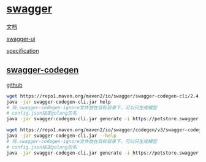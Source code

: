 # [swagger](https://swagger.io/)

[文档](https://swagger.io/docs/)

[swagger-ui](https://swagger.io/docs/open-source-tools/swagger-ui/usage/installation/)

[specification](https://swagger.io/docs/specification/about/)

## [swagger-codegen](https://swagger.io/docs/open-source-tools/swagger-codegen/)

[github](https://github.com/swagger-api/swagger-codegen)

```bash
wget https://repo1.maven.org/maven2/io/swagger/swagger-codegen-cli/2.4.32/swagger-codegen-cli-2.4.32.jar -O swagger-codegen-cli.jar
java -jar swagger-codegen-cli.jar help
# 将.swagger-codegen-ignore文件放在目标目录下，可以只生成模型
# config.json指定golang包名
java -jar swagger-codegen-cli.jar generate -i https://petstore.swagger.io/v2/swagger.json -l go -o ./swagger-gen -c config.json
```

```bash
wget https://repo1.maven.org/maven2/io/swagger/codegen/v3/swagger-codegen-cli/3.0.43/swagger-codegen-cli-3.0.43.jar -O swagger-codegen-cli.jar
java -jar swagger-codegen-cli.jar --help
# 将.swagger-codegen-ignore文件放在目标目录下，可以只生成模型
# config.json指定golang包名
java -jar swagger-codegen-cli.jar generate -i https://petstore.swagger.io/v2/swagger.json -l go -o ./swagger-gen -c config.json
```

